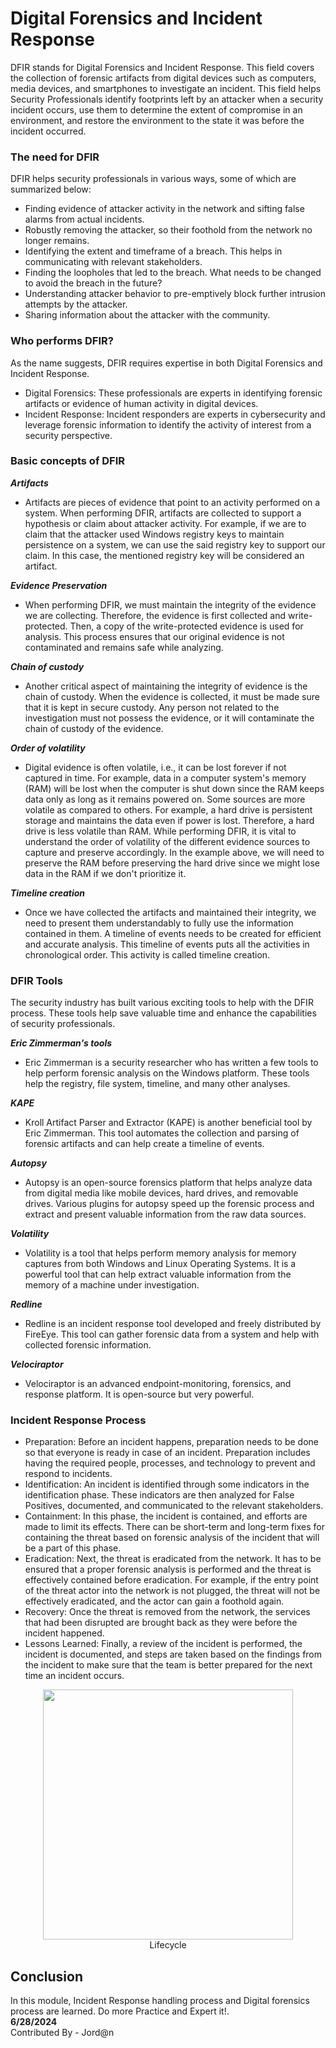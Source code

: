 #  Digital Forensics and Incident Response
 DFIR stands for Digital Forensics and Incident Response. This field covers the collection of forensic artifacts from digital devices such as computers, media devices, and smartphones to investigate an incident.
 This field helps Security Professionals identify footprints left by an attacker when a security incident occurs, use them to determine the extent of compromise in an environment, and restore the environment to the state it was before the incident occurred. 

###  The need for DFIR
DFIR helps security professionals in various ways, some of which are summarized below:
- Finding evidence of attacker activity in the network and sifting false alarms from actual incidents.
- Robustly removing the attacker,  so their foothold from the network no longer remains.
- Identifying the extent and timeframe of a breach. This helps in communicating with relevant stakeholders.
- Finding the loopholes that led to the breach. What needs to be changed to avoid the breach in the future?
- Understanding attacker behavior to pre-emptively block further intrusion attempts by the attacker.
- Sharing information about the attacker with the community.

###  Who performs DFIR?
As the name suggests, DFIR requires expertise in both Digital Forensics and Incident Response.
- Digital Forensics: These professionals are experts in identifying forensic artifacts or evidence of human activity in digital devices. 
- Incident Response: Incident responders are experts in cybersecurity and leverage forensic information to identify the activity of interest from a security perspective.

###  Basic concepts of DFIR
***Artifacts***
- Artifacts are pieces of evidence that point to an activity performed on a system. When performing DFIR, artifacts are collected to support a hypothesis or claim about attacker activity. For example, if we are to claim that the attacker used Windows registry keys to maintain persistence on a system, we can use the said registry key to support our claim. In this case, the mentioned registry key will be considered an artifact.

***Evidence Preservation***
- When performing DFIR, we must maintain the integrity of the evidence we are collecting. Therefore, the evidence is first collected and write-protected. Then, a copy of the write-protected evidence is used for analysis. This process ensures that our original evidence is not contaminated and remains safe while analyzing.

***Chain of custody***
- Another critical aspect of maintaining the integrity of evidence is the chain of custody. When the evidence is collected, it must be made sure that it is kept in secure custody. Any person not related to the investigation must not possess the evidence, or it will contaminate the chain of custody of the evidence.

***Order of volatility***
- Digital evidence is often volatile, i.e., it can be lost forever if not captured in time. For example, data in a computer system's memory (RAM) will be lost when the computer is shut down since the RAM keeps data only as long as it remains powered on. Some sources are more volatile as compared to others. For example, a hard drive is persistent storage and maintains the data even if power is lost. Therefore, a hard drive is less volatile than RAM. While performing DFIR, it is vital to understand the order of volatility of the different evidence sources to capture and preserve accordingly. In the example above, we will need to preserve the RAM before preserving the hard drive since we might lose data in the RAM if we don't prioritize it.

***Timeline creation***
- Once we have collected the artifacts and maintained their integrity, we need to present them understandably to fully use the information contained in them. A timeline of events needs to be created for efficient and accurate analysis. This timeline of events puts all the activities in chronological order. This activity is called timeline creation.

###  DFIR Tools
The security industry has built various exciting tools to help with the DFIR process. These tools help save valuable time and enhance the capabilities of security professionals.

***Eric Zimmerman's tools***
- Eric Zimmerman is a security researcher who has written a few tools to help perform forensic analysis on the Windows platform. These tools help the registry, file system, timeline, and many other analyses.

***KAPE***
- Kroll Artifact Parser and Extractor (KAPE) is another beneficial tool by Eric Zimmerman. This tool automates the collection and parsing of forensic artifacts and can help create a timeline of events.

***Autopsy***
- Autopsy is an open-source forensics platform that helps analyze data from digital media like mobile devices, hard drives, and removable drives. Various plugins for autopsy speed up the forensic process and extract and present valuable information from the raw data sources.

***Volatility***
- Volatility is a tool that helps perform memory analysis for memory captures from both Windows and Linux Operating Systems. It is a powerful tool that can help extract valuable information from the memory of a machine under investigation.

***Redline***
- Redline is an incident response tool developed and freely distributed by FireEye. This tool can gather forensic data from a system and help with collected forensic information.

***Velociraptor***
- Velociraptor is an advanced endpoint-monitoring, forensics, and response platform. It is open-source but very powerful.

###  Incident Response Process
- Preparation: Before an incident happens, preparation needs to be done so that everyone is ready in case of an incident. Preparation includes having the required people, processes, and technology to prevent and respond to incidents.
- Identification: An incident is identified through some indicators in the identification phase. These indicators are then analyzed for False Positives, documented, and communicated to the relevant stakeholders.
- Containment: In this phase, the incident is contained, and efforts are made to limit its effects. There can be short-term and long-term fixes for containing the threat based on forensic analysis of the incident that will be a part of this phase.
- Eradication: Next, the threat is eradicated from the network. It has to be ensured that a proper forensic analysis is performed and the threat is effectively contained before eradication. For example, if the entry point of the threat actor into the network is not plugged, the threat will not be effectively eradicated, and the actor can gain a foothold again.
- Recovery: Once the threat is removed from the network, the services that had been disrupted are brought back as they were before the incident happened.
- Lessons Learned: Finally, a review of the incident is performed, the incident is documented, and steps are taken based on the findings from the incident to make sure that the team is better prepared for the next time an incident occurs.

<p align="center"><img src="https://github.com/Aung-Zay-CS/Defensive-Security/assets/154745254/f77226a0-8248-4055-9bf2-d0611ab77422" width="400px" height="400px"><br>Lifecycle</p>

## Conclusion 

In this module, Incident Response handling process and Digital forensics process are learned. Do more Practice and Expert it!. <br>
**6/28/2024** <br>
Contributed By - Jord@n
